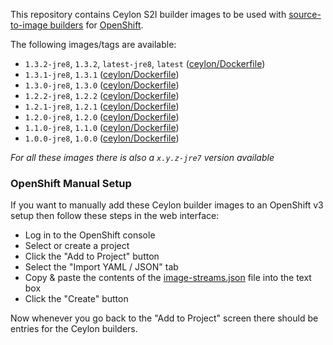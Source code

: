 This repository contains Ceylon S2I builder images to be used with [source-to-image builders](https://github.com/openshift/source-to-image) for [OpenShift](https://github.com/openshift/origin/).

The following images/tags are available:

 - `1.3.2-jre8`, `1.3.2`, `latest-jre8`, `latest` ([ceylon/Dockerfile](https://github.com/ceylon-docker/s2i-ceylon/blob/master/1.3.2/1.3.2-jre8/Dockerfile))
 - `1.3.1-jre8`, `1.3.1` ([ceylon/Dockerfile](https://github.com/ceylon-docker/s2i-ceylon/blob/master/1.3.1/1.3.1-jre8/Dockerfile))
 - `1.3.0-jre8`, `1.3.0` ([ceylon/Dockerfile](https://github.com/ceylon-docker/s2i-ceylon/blob/master/1.3.0/1.3.0-jre8/Dockerfile))
 - `1.2.2-jre8`, `1.2.2` ([ceylon/Dockerfile](https://github.com/ceylon-docker/s2i-ceylon/blob/master/1.2.2/1.2.2-jre8/Dockerfile))
 - `1.2.1-jre8`, `1.2.1` ([ceylon/Dockerfile](https://github.com/ceylon-docker/s2i-ceylon/blob/master/1.2.1/1.2.1-jre8/Dockerfile))
 - `1.2.0-jre8`, `1.2.0` ([ceylon/Dockerfile](https://github.com/ceylon-docker/s2i-ceylon/blob/master/1.2.0/1.2.0-jre8/Dockerfile))
 - `1.1.0-jre8`, `1.1.0` ([ceylon/Dockerfile](https://github.com/ceylon-docker/s2i-ceylon/blob/master/1.1.0/1.1.0-jre8/Dockerfile))
 - `1.0.0-jre8`, `1.0.0` ([ceylon/Dockerfile](https://github.com/ceylon-docker/s2i-ceylon/blob/master/1.0.0/1.0.0-jre8/Dockerfile))

*For all these images there is also a `x.y.z-jre7` version available*

### OpenShift Manual Setup

If you want to manually add these Ceylon builder images to an OpenShift v3 setup then follow these steps in the web interface:

 - Log in to the OpenShift console
 - Select or create a project
 - Click the "Add to Project" button
 - Select the "Import YAML / JSON" tab
 - Copy & paste the contents of the [image-streams.json](https://github.com/ceylon-docker/s2i-ceylon/blob/master/image-stream.json) file into the text box
 - Click the "Create" button

Now whenever you go back to the "Add to Project" screen there should be entries for the Ceylon builders.


